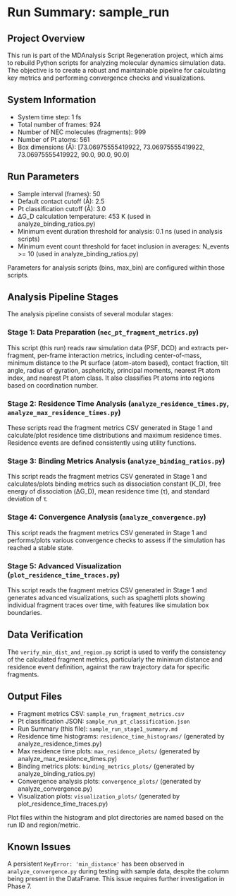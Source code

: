 # Run Summary: sample_run

## Project Overview

This run is part of the MDAnalysis Script Regeneration project, which aims to rebuild Python scripts for analyzing molecular dynamics simulation data. The objective is to create a robust and maintainable pipeline for calculating key metrics and performing convergence checks and visualizations.

## System Information

- System time step: 1 fs
- Total number of frames: 924
- Number of NEC molecules (fragments): 999
- Number of Pt atoms: 561
- Box dimensions (Å): [73.06975555419922, 73.06975555419922, 73.06975555419922, 90.0, 90.0, 90.0]

## Run Parameters

- Sample interval (frames): 50
- Default contact cutoff (Å): 2.5
- Pt classification cutoff (Å): 3.0
- ΔG_D calculation temperature: 453 K (used in analyze_binding_ratios.py)
- Minimum event duration threshold for analysis: 0.1 ns (used in analysis scripts)
- Minimum event count threshold for facet inclusion in averages: N_events >= 10 (used in analyze_binding_ratios.py)

Parameters for analysis scripts (bins, max_bin) are configured within those scripts.

## Analysis Pipeline Stages

The analysis pipeline consists of several modular stages:

### Stage 1: Data Preparation (`nec_pt_fragment_metrics.py`)
This script (this run) reads raw simulation data (PSF, DCD) and extracts per-fragment, per-frame interaction metrics, including center-of-mass, minimum distance to the Pt surface (atom-atom based), contact fraction, tilt angle, radius of gyration, asphericity, principal moments, nearest Pt atom index, and nearest Pt atom class. It also classifies Pt atoms into regions based on coordination number.

### Stage 2: Residence Time Analysis (`analyze_residence_times.py`, `analyze_max_residence_times.py`)
These scripts read the fragment metrics CSV generated in Stage 1 and calculate/plot residence time distributions and maximum residence times. Residence events are defined consistently using utility functions.

### Stage 3: Binding Metrics Analysis (`analyze_binding_ratios.py`)
This script reads the fragment metrics CSV generated in Stage 1 and calculates/plots binding metrics such as dissociation constant (K_D), free energy of dissociation (ΔG_D), mean residence time (τ), and standard deviation of τ.

### Stage 4: Convergence Analysis (`analyze_convergence.py`)
This script reads the fragment metrics CSV generated in Stage 1 and performs/plots various convergence checks to assess if the simulation has reached a stable state.

### Stage 5: Advanced Visualization (`plot_residence_time_traces.py`)
This script reads the fragment metrics CSV generated in Stage 1 and generates advanced visualizations, such as spaghetti plots showing individual fragment traces over time, with features like simulation box boundaries.

## Data Verification

The `verify_min_dist_and_region.py` script is used to verify the consistency of the calculated fragment metrics, particularly the minimum distance and residence event definition, against the raw trajectory data for specific fragments.

## Output Files

- Fragment metrics CSV: `sample_run_fragment_metrics.csv`
- Pt classification JSON: `sample_run_pt_classification.json`
- Run Summary (this file): `sample_run_stage1_summary.md`
- Residence time histograms: `residence_time_histograms/` (generated by analyze_residence_times.py)
- Max residence time plots: `max_residence_plots/` (generated by analyze_max_residence_times.py)
- Binding metrics plots: `binding_metrics_plots/` (generated by analyze_binding_ratios.py)
- Convergence analysis plots: `convergence_plots/` (generated by analyze_convergence.py)
- Visualization plots: `visualization_plots/` (generated by plot_residence_time_traces.py)

Plot files within the histogram and plot directories are named based on the run ID and region/metric.

## Known Issues

A persistent `KeyError: 'min_distance'` has been observed in `analyze_convergence.py` during testing with sample data, despite the column being present in the DataFrame. This issue requires further investigation in Phase 7.

